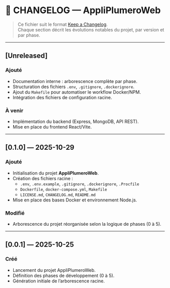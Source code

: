 <!-- markdownlint-disable MD024 -->

# 🧾 CHANGELOG — AppliPlumeroWeb

> Ce fichier suit le format [Keep a Changelog](https://keepachangelog.com/fr/1.0.0/).  
> Chaque section décrit les évolutions notables du projet, par version et par phase.

---

## [Unreleased]

### Ajouté

- Documentation interne : arborescence complète par phase.
- Structuration des fichiers `.env`, `.gitignore`, `.dockerignore`.
- Ajout du `Makefile` pour automatiser le workflow Docker/NPM.
- Intégration des fichiers de configuration racine.

### À venir

- Implémentation du backend (Express, MongoDB, API REST).
- Mise en place du frontend React/Vite.

---

## [0.1.0] — 2025-10-29

### Ajouté

- Initialisation du projet **AppliPlumeroWeb**.
- Création des fichiers racine :
  - `.env`, `.env.example`, `.gitignore`, `.dockerignore`, `.Procfile`
  - `Dockerfile`, `docker-compose.yml`, `Makefile`
  - `LICENSE.md`, `CHANGELOG.md`, `README.md`
- Mise en place des bases Docker et environnement Node.js.

### Modifié

- Arborescence du projet réorganisée selon la logique de phases (0 à 5).

---

## [0.0.1] — 2025-10-25

### Créé

- Lancement du projet AppliPlumeroWeb.
- Définition des phases de développement (0 à 5).
- Génération initiale de l’arborescence racine.
